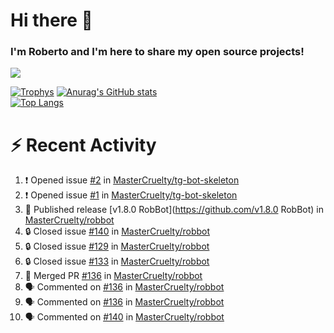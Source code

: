 # Hi there 👋
### I'm Roberto and I'm here to share my open source projects!

<img src="https://komarev.com/ghpvc/?username=mastercruelty&label=Profile views&color=0e75b6"><br>

[![Trophys](https://github-profile-trophy.vercel.app/?username=mastercruelty)](https://github.com/ryo-ma/github-profile-trophy)
[![Anurag's GitHub stats](https://github-readme-stats.vercel.app/api?username=mastercruelty&show_icons=true&theme=tokyonight)](https://github.com/anuraghazra/github-readme-stats)<br>
[![Top Langs](https://github-readme-stats.vercel.app/api/top-langs/?username=mastercruelty&langs_count=10&hide=jupyter%20notebook&exclude_repo=Alarm-project&langs_count=6&layout=compact&theme=tokyonight)](https://github.com/anuraghazra/github-readme-stats)

# :zap: Recent Activity
<!--START_SECTION:activity-->
1. ❗ Opened issue [#2](https://github.com/MasterCruelty/tg-bot-skeleton/issues/2) in [MasterCruelty/tg-bot-skeleton](https://github.com/MasterCruelty/tg-bot-skeleton)
2. ❗ Opened issue [#1](https://github.com/MasterCruelty/tg-bot-skeleton/issues/1) in [MasterCruelty/tg-bot-skeleton](https://github.com/MasterCruelty/tg-bot-skeleton)
3. 🚀 Published release [v1.8.0 RobBot](https://github.com/v1.8.0 RobBot) in [MasterCruelty/robbot](https://github.com/MasterCruelty/robbot)
4. 🔒 Closed issue [#140](https://github.com/MasterCruelty/robbot/issues/140) in [MasterCruelty/robbot](https://github.com/MasterCruelty/robbot)
5. 🔒 Closed issue [#129](https://github.com/MasterCruelty/robbot/issues/129) in [MasterCruelty/robbot](https://github.com/MasterCruelty/robbot)
6. 🔒 Closed issue [#133](https://github.com/MasterCruelty/robbot/issues/133) in [MasterCruelty/robbot](https://github.com/MasterCruelty/robbot)
7. 🎉 Merged PR [#136](https://github.com/MasterCruelty/robbot/pull/136) in [MasterCruelty/robbot](https://github.com/MasterCruelty/robbot)
8. 🗣 Commented on [#136](https://github.com/MasterCruelty/robbot/issues/136) in [MasterCruelty/robbot](https://github.com/MasterCruelty/robbot)
9. 🗣 Commented on [#136](https://github.com/MasterCruelty/robbot/issues/136) in [MasterCruelty/robbot](https://github.com/MasterCruelty/robbot)
10. 🗣 Commented on [#140](https://github.com/MasterCruelty/robbot/issues/140) in [MasterCruelty/robbot](https://github.com/MasterCruelty/robbot)
<!--END_SECTION:activity-->
